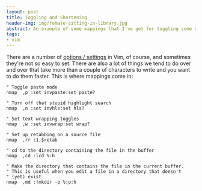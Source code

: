 ```yaml
---
layout: post
title: Toggling and Shortening
header-img: img/female-sitting-in-library.jpg
abstract: An example of some mappings that I've got for toggling some settings in Vim
tags:
- vim
---
```

There are a number of [options / settings](http://vimdoc.sourceforge.net/htmldoc/options.html) in Vim, of course, and sometimes they're not so easy to set. There are also a lot of things we tend to do over and over that take more than a couple of characters to write and you want to do them faster. This is where mappings come in:

``` vim
" Toggle paste mode
nmap  ,p :set invpaste:set paste?

" Turn off that stupid highlight search
nmap  ,n :set invhls:set hls?

" Set text wrapping toggles
nmap  ,w :set invwrap:set wrap?

" Set up retabbing on a source file
nmap  ,rr :1,$retab

" cd to the directory containing the file in the buffer
nmap  ,cd :lcd %:h

" Make the directory that contains the file in the current buffer.
" This is useful when you edit a file in a directory that doesn't
" (yet) exist
nmap  ,md :!mkdir -p %:p:h
```
